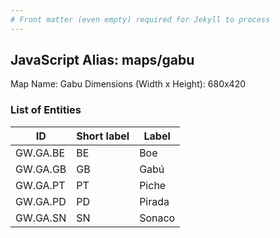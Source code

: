 ```yaml
---
# Front matter (even empty) required for Jekyll to process
---
```


## JavaScript Alias: maps/gabu

Map Name: Gabu
Dimensions (Width x Height): 680x420

### List of Entities

| ID       | Short label | Label  |
| -------- | ----------- | ------ |
| GW.GA.BE | BE          | Boe    |
| GW.GA.GB | GB          | Gabú   |
| GW.GA.PT | PT          | Piche  |
| GW.GA.PD | PD          | Pirada |
| GW.GA.SN | SN          | Sonaco |
